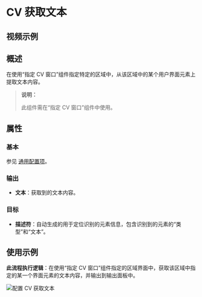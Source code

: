 # CV 获取文本

## 视频示例

## 概述

在使用“指定 CV 窗口”组件指定特定的区域中，从该区域中的某个用户界面元素上提取文本内容。

> **说明：**
>
> 此组件需在“指定 CV 窗口”组件中使用。

## 属性

### 基本

参见 [通用配置项](./../Appendix/CommonConfigurationItems.md)。

### 输出

- **文本**：获取到的文本内容。

### 目标

- **描述符**：自动生成的用于定位识别的元素信息，包含识别到的元素的“类型”和“文本”。

## 使用示例

**此流程执行逻辑**：在使用“指定 CV 窗口”组件指定的区域界面中，获取该区域中指定的某一个界面元素的文本内容，并输出到输出面板中。

![配置 CV 获取文本](https://docimages.blob.core.chinacloudapi.cn/images/Activities/getcvtext20211109.png)
